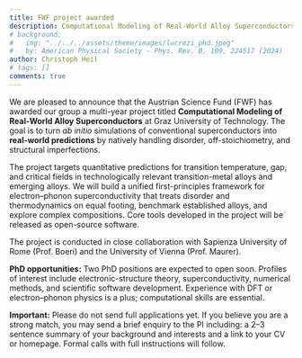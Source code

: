 ```yaml
---
title: FWF project awarded
description: Computational Modeling of Real-World Alloy Superconductors
# background:
#   img: "../../../assets/theme/images/lucrezi_phd.jpeg"
#   by: American Physical Society - Phys. Rev. B, 109, 224517 (2024)
author: Christoph Heil
# tags: []
comments: true
---
```


We are pleased to announce that the Austrian Science Fund (FWF) has awarded our group a multi-year project titled **Computational Modeling of Real-World Alloy Superconductors** at Graz University of Technology. The goal is to turn *ab initio* simulations of conventional superconductors into **real-world predictions** by natively handling disorder, off-stoichiometry, and structural imperfections.

The project targets quantitative predictions for transition temperature, gap, and critical fields in technologically relevant transition-metal alloys and emerging alloys. We will build a unified first-principles framework for electron–phonon superconductivity that treats disorder and thermodynamics on equal footing, benchmark established alloys, and explore complex compositions. Core tools developed in the project will be released as open-source software.

The project is conducted in close collaboration with Sapienza University of Rome (Prof. Boeri) and the University of Vienna (Prof. Maurer).

**PhD opportunities:** Two PhD positions are expected to open soon. Profiles of interest include electronic-structure theory, superconductivity, numerical methods, and scientific software development. Experience with DFT or electron–phonon physics is a plus; computational skills are essential.

**Important:** Please do not send full applications yet. If you believe you are a strong match, you may send a brief enquiry to the PI including: a 2–3 sentence summary of your background and interests and a link to your CV or homepage. Formal calls with full instructions will follow.